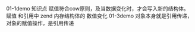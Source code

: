01-1demo 知识点 
赋值符合cow原则，及当数据变化时，才会写入新的结构体。
赋值 和引用中 zend 内存结构体的 数值变化
01-3demo
对象本身就是引用传递，
对象的赋值操作，是引用传递
